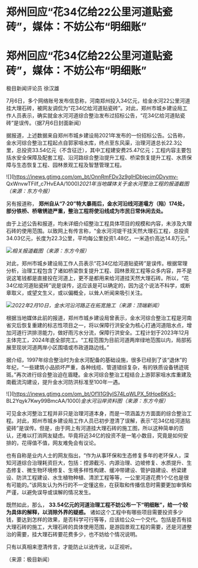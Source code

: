 # 郑州回应“花34亿给22公里河道贴瓷砖”，媒体：不妨公布“明细账”

# 郑州回应“花34亿给22公里河道贴瓷砖”，媒体：不妨公布“明细账”

极目新闻评论员 徐汉雄

7月6日，多个网络账号发布信息称，河南郑州投入34亿元，给金水河22公里河道挂大理石砖，被网友调侃为“花34亿给河道贴瓷砖”。对此，郑州市城乡建设局工作人员表示，确实就金水河河道综合整治发布过招标公告，“花34亿给河道贴瓷砖”是误传。（据7月6日封面新闻）

据报道，上述数据来自郑州市城乡建设局2021年发布的一份招标公告。公告称，金水河综合整治工程起点自郭家咀水库，终点至东风渠，治理河道总长22.3公里，总投资33.54亿元（不含征迁），其中工程建安费25.47亿元；工程内容主要包括水安全保障及配套工程、沿河路综合整治提升工程、桥梁恢复提升工程、水质保障与生态恢复工程、园林景观工程及智慧管理工程。

![](https://inews.gtimg.com/om_bt/OnnRmFDv3z9glHDbjecim0Dvymv-
QxWnvwTFilf_c7HvEAA/1000)_2021年当地媒体关于金水河整治工程的报道截图（来源：东方今报）_

另有报道称， **郑州自从“7·20”特大暴雨后，金水河沿线河道塌方（陷）174处，部分铁桥、桥墩锈迹严重，整治工程将使沿线成为市民日常休闲去处。**

由于上述公告和报道，均未详细介绍整治工程具体项目的规模和内容，未涉及大理石砖的使用范围。以致网上有传言称，“金水河河堤干挂天然大理石工程，总投资34.03亿元，长度为22.3公里，平均每公里投资1.48亿，一米造价高达14.8万元。”

![](https://inews.gtimg.com/om_bt/OZAgjcuOEplnNgeHpo5-WamNmzy7R_tOzvLDdcpC1tO_YAA/1000)_相关报道截图（来源：东方今报）_

对此，郑州市城乡建设局工作人员表示“花34亿给河道贴瓷砖”是误传。根据常理分析，治理工程包含了诸如桥梁恢复提升工程、园林景观工程等众多内容，并不是说这笔钱都是直接投在河道上，更不是都用来给河道挂天然大理石砖。所以，“花34亿给河道贴瓷砖”说是误传，这应该是可以确定的，因为这个说法不科学，或断章取义，或望文生义，或以偏概全，以耸人听闻来吸引关注。

![](https://inews.gtimg.com/om_bt/OA1YMX2d-oDFkvYtTXgAGDWsNG4D_F6mfG4K6JJLS8Nz4AA/1000)_2022年2月10日，金水河沿河路正在拓宽施工（来源：顶端新闻）_

根据当地媒体此前的报道，郑州市城乡建设局曾表示，金水河综合整治工程是河南省灾后恢复重建的标志性项目之一，将以保障行洪安全为核心打通河道阻水点，增加河道行洪排涝能力，做好雨污水分流，保障行洪安全。工程计划于2023年12月主体完工，2024年底全部完工。“工程范围为目前河道两岸绿地范围以内，局部拓展至现状河道两岸小区围墙或市政道路边线。”

据介绍，1997年综合整治时为金水河配备的基础设施，很多已经到了该“退休”的年纪，“一些建筑小品损坏严重，各种线缆、管道错综复杂，有的铁质设备锈迹斑斑。”再次进行综合整治迫在眉睫。金水河综合整治工程结合上游郭家咀水库重建及南截流沟建设，提升金水河防洪标准至100年一遇。

![](https://inews.gtimg.com/om_bt/Of1I1G9yIS74LqWLPX_5tHoeBKsS-
BL2Yqyk7Kwy99BmcAA/1000)_金水河沿岸资料图（来源：东方今报）_

可见金水河整治工程并非只是治理河道本身，而是一项涵盖方方面面的综合整治工程。对此，郑州市城乡建设局工作人员已初步澄清了误解，表示“花34亿给河道贴瓷砖”是误传。但是，由于网上有河道挂大理石砖的施工图，所以这种简单的否认，还难以打消网友疑虑。毕竟将近34亿的投资不是一笔小数目，究竟是如何安排的，花得值不值，网友难免会有议论。

也有自称是业内人士的网友指出，“作为从事环保和生态修复多年的老环保人，深知河道综合治理耗资巨大，包括：控源截污、内源治理、边坡修复、水质提升、生态修复、微生物环境修复、生境多样性构建、缓冲带建设、管护路建设、桥梁建设、防洪工程建设、水生植物种植、清淤工程等等，一公里河道花费1个亿也是很有可能的。”该网友认为外行的不一定懂这些，在获取和传播信息时需要更加审慎和严谨，以避免误导或误解的情况发生。

既然如此，那么， **33.54亿元的河道治理工程不妨公布一下“明细账”，给一个较为具体的解释，以消除外界的疑惑。**
诸如这个工程中有哪些项目需要投资多少钱，要达到怎样的效果，是否科学可行等等，应该给公众一个交代。包括是否有挂大理石砖的施工，大理石砖的具体使用范围，是游园景观工程的需要，还是河道整治的需要，挂大理石砖要花费多少，也不妨给个情况说明。

只有以真相来澄清传言，才能防止以讹传讹，以正视听。

（来源：极目新闻）

